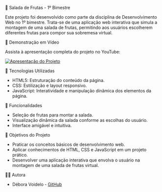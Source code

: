 🍓 Salada de Frutas - 1º Bimestre

Este projeto foi desenvolvido como parte da disciplina de Desenvolvimento Web no 1º bimestre. Trata-se de uma aplicação web interativa que simula a montagem de uma salada de frutas, permitindo aos usuários escolherem diferentes frutas para compor sua sobremesa virtual.

🎥 Demonstração em Vídeo

Assista à apresentação completa do projeto no YouTube:

[![Apresentação do Projeto](https://img.youtube.com/vi/F8J8AhLL2sw/0.jpg)](https://youtu.be/F8J8AhLL2sw)

🚀 Tecnologias Utilizadas

* HTML5: Estruturação do conteúdo da página.
* CSS: Estilização e layout responsivo.
* JavaScript: Interatividade e manipulação dinâmica dos elementos da página.

🧠 Funcionalidades

* Seleção de frutas para montar a salada.
* Visualização dinâmica da salada conforme as escolhas do usuário.
* Interface amigável e intuitiva.

📌 Objetivos do Projeto

* Praticar os conceitos básicos de desenvolvimento web.
* Aplicar conhecimentos de HTML, CSS e JavaScript em um projeto prático.
* Desenvolver uma aplicação interativa que envolva o usuário na montagem de uma salada de frutas virtual.

👩‍💻 Autora

* Débora Voidelo - [GitHub](https://github.com/voidelo)
